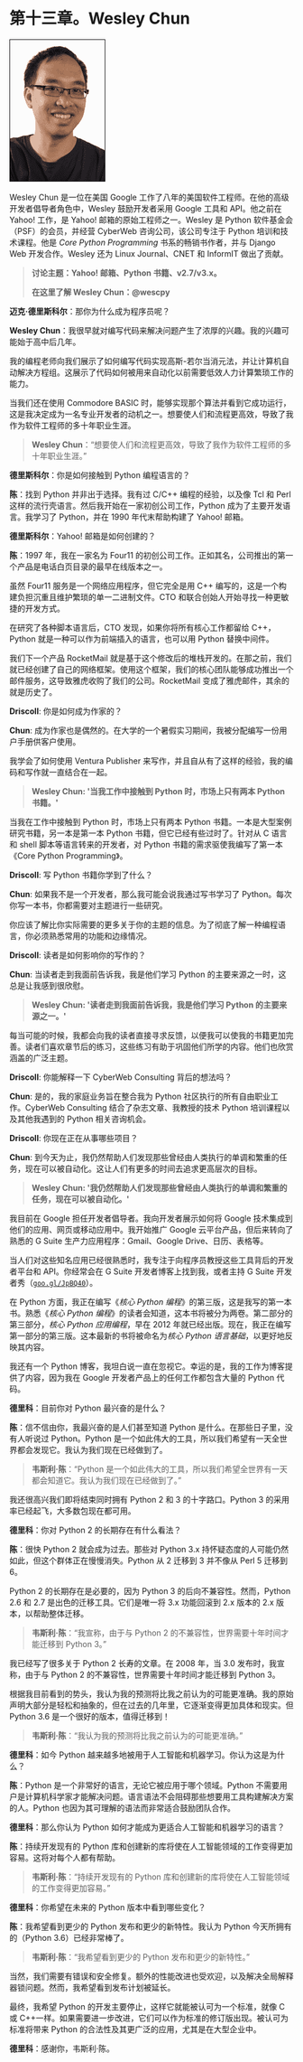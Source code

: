 # 第十三章。Wesley Chun

![Wesley Chun](img/B08180_16_01.jpg)

Wesley Chun 是一位在美国 Google 工作了八年的美国软件工程师。在他的高级开发者倡导者角色中，Wesley 鼓励开发者采用 Google 工具和 API。他之前在 Yahoo! 工作，是 Yahoo! 邮箱的原始工程师之一。Wesley 是 Python 软件基金会（PSF）的会员，并经营 CyberWeb 咨询公司，该公司专注于 Python 培训和技术课程。他是 *Core Python Programming* 书系的畅销书作者，并与 Django Web 开发合作。Wesley 还为 Linux Journal、CNET 和 InformIT 做出了贡献。

> **讨论主题：Yahoo! 邮箱、Python 书籍、v2.7/v3.x。**
> 
> **在这里了解 Wesley Chun：@wescpy**

**迈克·德里斯科尔**：那你为什么成为程序员呢？

**Wesley Chun**：我很早就对编写代码来解决问题产生了浓厚的兴趣。我的兴趣可能始于高中后几年。

我的编程老师向我们展示了如何编写代码实现高斯-若尔当消元法，并让计算机自动解决方程组。这展示了代码如何被用来自动化以前需要低效人力计算繁琐工作的能力。

当我们还在使用 Commodore BASIC 时，能够实现那个算法并看到它成功运行，这是我决定成为一名专业开发者的动机之一。想要使人们和流程更高效，导致了我作为软件工程师的多十年职业生涯。

> **Wesley Chun**：“想要使人们和流程更高效，导致了我作为软件工程师的多十年职业生涯。”

**德里斯科尔**：你是如何接触到 Python 编程语言的？

**陈**：找到 Python 并非出于选择。我有过 C/C++ 编程的经验，以及像 Tcl 和 Perl 这样的流行壳语言。然后我开始在一家初创公司工作，Python 成为了主要开发语言。我学习了 Python，并在 1990 年代末帮助构建了 Yahoo! 邮箱。

**德里斯科尔**：Yahoo! 邮箱是如何创建的？

**陈**：1997 年，我在一家名为 Four11 的初创公司工作。正如其名，公司推出的第一个产品是电话白页目录的最早在线版本之一。

虽然 Four11 服务是一个网络应用程序，但它完全是用 C++ 编写的，这是一个构建负担沉重且维护繁琐的单一二进制文件。CTO 和联合创始人开始寻找一种更敏捷的开发方式。

在研究了各种脚本语言后，CTO 发现，如果你将所有核心工作都留给 C++，Python 就是一种可以作为前端插入的语言，也可以用 Python 替换中间件。

我们下一个产品 RocketMail 就是基于这个修改后的堆栈开发的。在那之前，我们就已经创建了自己的网络框架。使用这个框架，我们的核心团队能够成功推出一个邮件服务，这导致雅虎收购了我们的公司。RocketMail 变成了雅虎邮件，其余的就是历史了。

**Driscoll**: 你是如何成为作家的？

**Chun**: 成为作家也是偶然的。在大学的一个暑假实习期间，我被分配编写一份用户手册供客户使用。

我学会了如何使用 Ventura Publisher 来写作，并且自从有了这样的经验，我的编码和写作就一直结合在一起。

> **Wesley Chun: '当我工作中接触到 Python 时，市场上只有两本 Python 书籍。'**

当我在工作中接触到 Python 时，市场上只有两本 Python 书籍。一本是大型案例研究书籍，另一本是第一本 Python 书籍，但它已经有些过时了。针对从 C 语言和 shell 脚本等语言转来的开发者，对 Python 书籍的需求驱使我编写了第一本《Core Python Programming》。

**Driscoll**: 写 Python 书籍你学到了什么？

**Chun**: 如果我不是一个开发者，那么我可能会说我通过写书学习了 Python。每次你写一本书，你都需要对主题进行一些研究。

你应该了解比你实际需要的更多关于你的主题的信息。为了彻底了解一种编程语言，你必须熟悉常用的功能和边缘情况。

**Driscoll**: 读者是如何影响你的写作的？

**Chun**: 当读者走到我面前告诉我，我是他们学习 Python 的主要来源之一时，这总是让我感到很欣慰。

> **Wesley Chun: '读者走到我面前告诉我，我是他们学习 Python 的主要来源之一。'**

每当可能的时候，我都会向我的读者直接寻求反馈，以便我可以使我的书籍更加完善。读者们喜欢章节后的练习，这些练习有助于巩固他们所学的内容。他们也欣赏涵盖的广泛主题。

**Driscoll**: 你能解释一下 CyberWeb Consulting 背后的想法吗？

**Chun**: 是的，我的家庭业务旨在整合我为 Python 社区执行的所有自由职业工作。CyberWeb Consulting 结合了杂志文章、我教授的技术 Python 培训课程以及其他我遇到的 Python 相关咨询机会。

**Driscoll**: 你现在正在从事哪些项目？

**Chun**: 到今天为止，我仍然帮助人们发现那些曾经由人类执行的单调和繁重的任务，现在可以被自动化。这让人们有更多的时间去追求更高层次的目标。

> **Wesley Chun: '我仍然帮助人们发现那些曾经由人类执行的单调和繁重的任务，现在可以被自动化。'**

我目前在 Google 担任开发者倡导者。我向开发者展示如何将 Google 技术集成到他们的应用、网页或移动应用中。我开始推广 Google 云平台产品，但后来转向了熟悉的 G Suite 生产力应用程序：Gmail、Google Drive、日历、表格等。

当人们对这些知名应用已经很熟悉时，我专注于向程序员教授这些工具背后的开发者平台和 API。你经常会在 G Suite 开发者博客上找到我，或者主持 G Suite 开发者秀（[`goo.gl/JpBQ40`](http://goo.gl/JpBQ40)）。

在 Python 方面，我正在编写《*核心 Python 编程*》的第三版，这是我写的第一本书。熟悉《*核心 Python 编程*》的读者会知道，这本书将被分为两卷。第二部分的第三部分，*核心 Python 应用编程*，早在 2012 年就已经出版。现在，我正在编写第一部分的第三版。这本最新的书将被命名为*核心 Python 语言基础*，以更好地反映其内容。

我还有一个 Python 博客，我坦白说一直在忽视它。幸运的是，我的工作为博客提供了内容，因为我在 Google 开发者产品上的任何工作都包含大量的 Python 代码。

**德里科**：目前你对 Python 最兴奋的是什么？

**陈**：信不信由你，我最兴奋的是人们甚至知道 Python 是什么。在那些日子里，没有人听说过 Python。Python 是一个如此伟大的工具，所以我们希望有一天全世界都会发现它。我认为我们现在已经做到了。

> **韦斯利·陈**：“Python 是一个如此伟大的工具，所以我们希望全世界有一天都会知道它。我认为我们现在已经做到了。”

我还很高兴我们即将结束同时拥有 Python 2 和 3 的十字路口。Python 3 的采用率已经起飞，大多数包现在都可用。

**德里科**：你对 Python 2 的长期存在有什么看法？

**陈**：很快 Python 2 就会成为过去。那些对 Python 3.x 持怀疑态度的人可能仍然如此，但这个群体正在慢慢消失。Python 从 2 迁移到 3 并不像从 Perl 5 迁移到 6。

Python 2 的长期存在是必要的，因为 Python 3 的后向不兼容性。然而，Python 2.6 和 2.7 是出色的迁移工具。它们是唯一将 3.x 功能回滚到 2.x 版本的 2.x 版本，以帮助整体迁移。

> **韦斯利·陈**：“我宣称，由于与 Python 2 的不兼容性，世界需要十年时间才能迁移到 Python 3。”

我已经写了很多关于 Python 2 长寿的文章。在 2008 年，当 3.0 发布时，我宣称，由于与 Python 2 的不兼容性，世界需要十年时间才能迁移到 Python 3。

根据我目前看到的势头，我认为我的预测将比我之前认为的可能更准确。我的原始声明大部分是轻松和抽象的，但在过去的几年里，它逐渐变得更加具体和现实。但 Python 3.6 是一个很好的版本，值得迁移到！

> **韦斯利·陈**：“我认为我的预测将比我之前认为的可能更准确。”

**德里科**：如今 Python 越来越多地被用于人工智能和机器学习。你认为这是为什么？

**陈**：Python 是一个非常好的语言，无论它被应用于哪个领域。Python 不需要用户是计算机科学家才能解决问题。语言语法不会阻碍那些想要用工具构建解决方案的人。Python 也因为其可理解的语法而非常适合鼓励团队合作。

**德里科**：那么你认为 Python 如何才能成为更适合人工智能和机器学习的语言？

**陈**：持续开发现有的 Python 库和创建新的库将使在人工智能领域的工作变得更加容易。这将对每个人都有帮助。

> **韦斯利·陈**：“持续开发现有的 Python 库和创建新的库将使在人工智能领域的工作变得更加容易。”

**德里科**：你希望在未来的 Python 版本中看到哪些变化？

**陈**：我希望看到更少的 Python 发布和更少的新特性。我认为 Python 今天所拥有的（Python 3.6）已经非常棒了。

> **韦斯利·陈**：“我希望看到更少的 Python 发布和更少的新特性。”

当然，我们需要有错误和安全修复。额外的性能改进也受欢迎，以及解决全局解释器锁问题。然而，我希望看到发布计划被延长。

最终，我希望 Python 的开发主要停止，这样它就能被认可为一个标准，就像 C 或 C++一样。如果需要进一步改进，它们可以作为标准的修订版出现。被认可为标准将带来 Python 的合法性及其更广泛的应用，尤其是在大型企业中。

**德里科**：感谢你，韦斯利·陈。
